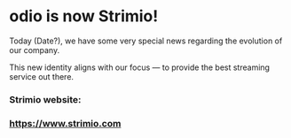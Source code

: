 # odio is now Strimio! 

Today (Date?), we have some very special news regarding the evolution of our company.

This new identity aligns with our focus — to provide the best streaming service out there.

### Strimio website:
### https://www.strimio.com
